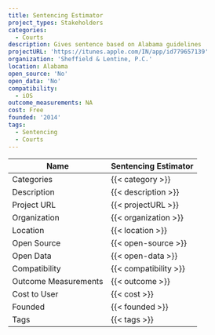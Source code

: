 ```yaml
---
title: Sentencing Estimator
project_types: Stakeholders
categories:
  - Courts
description: Gives sentence based on Alabama guidelines
projectURL: 'https://itunes.apple.com/IN/app/id779657139'
organization: 'Sheffield & Lentine, P.C.'
location: Alabama
open_source: 'No'
open_data: 'No'
compatibility:
  - iOS
outcome_measurements: NA
cost: Free
founded: '2014'
tags:
  - Sentencing
  - Courts
---
```

Name                    |  Sentencing Estimator   
------------------------|----
Categories              | {{< category >}} 
Description             | {{< description >}} 
Project URL             | {{< projectURL >}} 
Organization            | {{< organization >}} 
Location                | {{< location >}} 
Open Source             | {{< open-source >}} 
Open Data               | {{< open-data >}} 
Compatibility           | {{< compatibility >}} 
Outcome Measurements    | {{< outcome >}} 
Cost to User            | {{< cost >}} 
Founded                 | {{< founded >}} 
Tags                    | {{< tags >}} 
